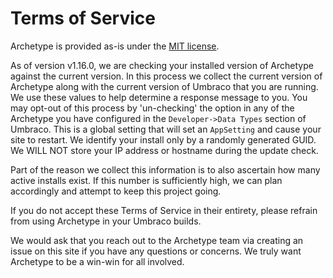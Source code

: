 # Terms of Service

Archetype is provided as-is under the [MIT license](LICENSE).

As of version v1.16.0, we are checking your installed version of Archetype against the current version. In this process we collect the current version of Archetype along with the current version of Umbraco that you are running. We use these values to help determine a response message to you. You may opt-out of this process by 'un-checking' the option in any of the Archetype you have configured in the `Developer->Data Types` section of Umbraco. This is a global setting that will set an `AppSetting` and cause your site to restart. We identify your install only by a randomly generated GUID. We WILL NOT store your IP address or hostname during the update check.

Part of the reason we collect this information is to also ascertain how many active installs exist. If this number is sufficiently high, we can plan accordingly and attempt to keep this project going.

If you do not accept these Terms of Service in their entirety, please refrain from using Archetype in your Umbraco builds.

We would ask that you reach out to the Archetype team via creating an issue on this site if you have any questions or concerns. We truly want Archetype to be a win-win for all involved. 
